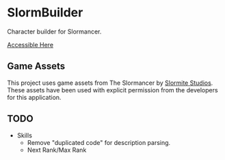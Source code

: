 # SlormBuilder

Character builder for Slormancer.

[Accessible Here](https://senryoku.github.io/SlormBuilder/)

## Game Assets

This project uses game assets from The Slormancer by [Slormite Studios](https://www.slormitestudios.com). These assets have been used with explicit permission from the developers for this application.

## TODO

- Skills
  - Remove "duplicated code" for description parsing.
  -	Next Rank/Max Rank

